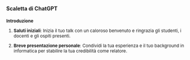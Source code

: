 #### Scaletta di ChatGPT

<small>

**Introduzione**

1. **Saluti iniziali**: Inizia il tuo talk con un caloroso benvenuto e ringrazia gli studenti, i docenti e gli ospiti presenti.

2. **Breve presentazione personale**: Condividi la tua esperienza e il tuo background in informatica per stabilire la tua credibilità come relatore.

</smalL>


<aside class="notes">
</aside>
